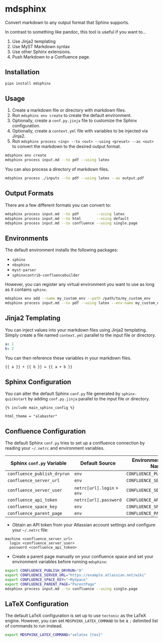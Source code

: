 # mdsphinx

Convert markdown to any output format that Sphinx supports.

In contrast to something like pandoc, this tool is useful if you want to...

1) Use Jinja2 templating
2) Use MyST Markdown syntax
3) Use other Sphinx extensions.
4) Push Markdown to a Confluence page.

## Installation

```bash
pipx install mdsphinx
```

## Usage

1. Create a markdown file or directory with markdown files.
2. Run `mdsphinx env create` to create the default environment.
3. Optionally, create a `conf.py.jinja` file to customize the Sphinx configuration.
4. Optionally, create a `context.yml` file with variables to be injected via Jinja2.
5. Run `mdsphinx process <inp> --to <out> --using <preset> --as <out>` to convert the markdown to the desired output format.

```bash
mdsphinx env create
mdsphinx process input.md --to pdf --using latex
```

You can also process a directory of markdown files.

```bash
mdsphinx process ./inputs --to pdf --using latex --as output.pdf
```

## Output Formats

There are a few different formats you can convert to:

```bash
mdsphinx process input.md --to pdf        --using latex
mdsphinx process input.md --to html       --using default
mdsphinx process input.md --to confluence --using single.page
```

## Environments

The default environment installs the following packages:

- `sphinx`
- `nbsphinx`
- `myst-parser`
- `sphinxcontrib-confluencebuilder`

However, you can register any virtual environment you want to use as long as it contains `sphinx`.

```bash
mdsphinx env add --name my_custom_env --path /path/to/my_custom_env
mdsphinx process input.md --to pdf --using latex --env-name my_custom_env
```

## Jinja2 Templating

You can inject values into your markdown files using Jinja2 templating.
Simply create a file named `context.yml` parallel to the input file or directory.

```yaml
a: 1
b: 2
```

You can then reference these variables in your markdown files.

```markdown
{{ a }} + {{ b }} = {{ a + b }}
```

## Sphinx Configuration

You can alter the default Sphinx `conf.py` file generated by `sphinx-quickstart` by adding `conf.py.jinja` parallel to the input file or directory.

```jinja2
{% include main_sphinx_config %}

html_theme = "alabaster"
```

## Confluence Configuration

The default Sphinx `conf.py` tries to set up a confluence connection by reading your `~/.netrc` and environment variables.

| Sphinx `conf.py` Variable   | Default Source             | Environment Variable Name   | Example Value                        |
|-----------------------------|----------------------------|-----------------------------|--------------------------------------|
| `confluence_publish_dryrun` | `env`                      | `CONFLUENCE_PUBLISH_DRYRUN` | `1`                                  |
| `confluence_server_url`     | `env`                      | `CONFLUENCE_SERVER_URL`     | `https://example.atlassian.net/wiki` |
| `confluence_server_user`    | `netrc[url].login` > `env` | `CONFLUENCE_SERVER_USER`    | `example@gmail.com`                  |
| `confluence_api_token`      | `netrc[url].password`      | `CONFLUENCE_API_TOKEN`      | `api-token`                          |
| `confluence_space_key`      | `env`                      | `CONFLUENCE_SPACE_KEY`      | `~MySpace`                           |
| `confluence_parent_page`    | `env`                      | `CONFLUENCE_PARENT_PAGE`    | `ParentPage`                         |

- Obtain an API token from your Atlassian account settings and configure your `~/.netrc` file:

```plaintext
machine <confluence_server_url>
  login <confluence_server_user>
  password <confluence_api_token>
```

- Create a parent page manually on your confluence space and set your environment variables before running `mdsphinx`:

```bash
export CONFLUENCE_PUBLISH_DRYRUN="0"
export CONFLUENCE_SERVER_URL="https://example.atlassian.net/wiki"
export CONFLUENCE_SPACE_KEY="~MySpace"
export CONFLUENCE_PARENT_PAGE="ParentPage"
mdsphinx process input.md --to confluence --using single.page
```

## LaTeX Configuration

The default LaTeX configuration is set up to use `tectonic` as the LaTeX engine.
However, you can set `MDSPHINX_LATEX_COMMAND` to be a `;` delimited list of commands to run instead.

```bash
export MDSPHINX_LATEX_COMMAND="xelatex {tex}"
```
